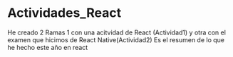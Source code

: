 # Actividades_React
He creado 2 Ramas 
1 con una acitvidad de React (Actividad1) y otra con el examen que hicimos de React Native(Actividad2)
Es el resumen de lo que he hecho este año en react
